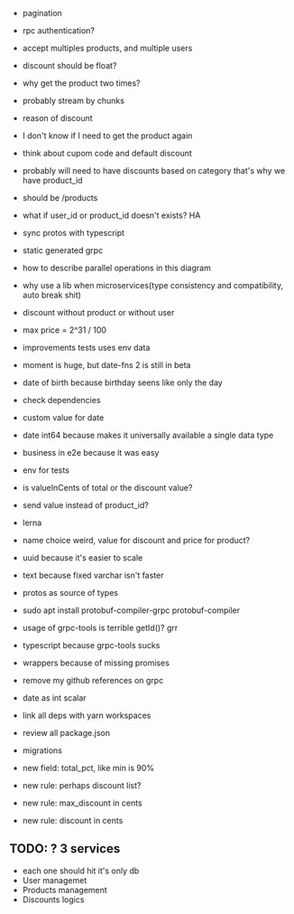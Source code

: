 - pagination
- rpc authentication?
- accept multiples products, and multiple users

- discount should be float?

- why get the product two times?
- probably stream by chunks
- reason of discount

- I don't know if I need to get the product again

- think about cupom code and default discount

- probably will need to have discounts based on category that's why we have product_id
- should be /products

- what if user_id or product_id doesn't exists? HA
- sync protos with typescript
- static generated grpc

- how to describe parallel operations in this diagram
- why use a lib when microservices(type consistency and compatibility, auto break shit)

- discount without product or without user

- max price = 2^31 / 100

- improvements tests uses env data

- moment is huge, but date-fns 2 is still in beta

- date of birth because birthday seens like only the day

- check dependencies
- custom value for date
- date int64 because makes it universally available a single data type
- business in e2e because it was easy
- env for tests
- is valueInCents of total or the discount value?
- send value instead of product_id?
- lerna

- name choice weird, value for discount and price for product?  
- uuid because it's easier to scale
- text because fixed varchar isn't faster

- protos as source of types
- sudo apt install protobuf-compiler-grpc protobuf-compiler

- usage of grpc-tools is terrible getId()? grr
- typescript because grpc-tools sucks
- wrappers because of missing promises
- remove my github references on grpc
- date as int scalar

- link all deps with yarn workspaces
- review all package.json

- migrations

- new field: total_pct, like min is 90%
- new rule: perhaps discount list?
- new rule: max_discount in cents
- new rule: discount in cents

## TODO: ? 3 services

- each one should hit it's only db
- User managemet
- Products management
- Discounts logics
